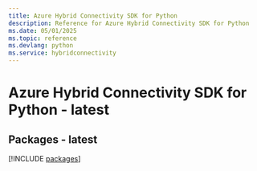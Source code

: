```yaml
---
title: Azure Hybrid Connectivity SDK for Python
description: Reference for Azure Hybrid Connectivity SDK for Python
ms.date: 05/01/2025
ms.topic: reference
ms.devlang: python
ms.service: hybridconnectivity
---
```

# Azure Hybrid Connectivity SDK for Python - latest
## Packages - latest
[!INCLUDE [packages](hybrid-connectivity-index.md)]